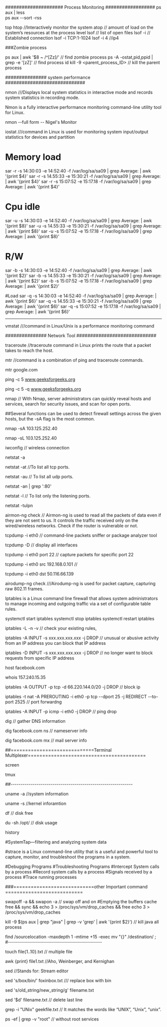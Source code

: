 ##################### Process Monitoring ##################
ps aux | less  
ps aux --sort -rss   

top
htop     //Interactively monitor the system
atop     // amount of load on the system’s resources at the process level
lsof    // list of open files 
lsof -i  // Established connection
lsof -i TCP:1-1024
lsof -i 4 //ip4 

###Zombie process

ps aux | awk '$8 ~ /^[Zz]/'                //  find zombie process 
ps -A -ostat,pid,ppid | grep -e '[zZ]'    // find process id
kill -9 <parent_process_ID>              // kill the parent process

############### system performance #############################

nmon   ///Displays local system statistics in interactive mode and records system statistics in recording mode.

Nmon is a fully interactive performance monitoring command-line utility tool for Linux.

nmon  --full form -- Nigel's Monitor

iostat  ///command in Linux is used for monitoring system input/output statistics for devices and partition


# Memory load
sar -r -s 14:30:03 -e 14:52:40 -f /var/log/sa/sa09 | grep Average: | awk '{print $4}'
sar -r -s 14.55:33 -e 15:30:21 -f /var/log/sa/sa09 | grep Average: | awk '{print $4}'
sar -r -s 15:07:52 -e 15:17.18 -f /var/log/sa/sa09 | grep Average: | awk '{print $4}'

# Cpu idle
sar -u -s 14:30:03 -e 14:52:40 -f /var/log/sa/sa09 | grep Average: | awk '{print $8}'
sar -u -s 14.55:33 -e 15:30:21 -f /var/log/sa/sa09 | grep Average: | awk '{print $8}'
sar -u -s 15:07:52 -e 15:17.18 -f /var/log/sa/sa09 | grep Average: | awk '{print $8}'

# R/W
sar -b -s 14:30:03 -e 14:52:40 -f /var/log/sa/sa09 | grep Average: | awk '{print $2}'
sar -b -s 14.55:33 -e 15:30:21 -f /var/log/sa/sa09 | grep Average: | awk '{print $2}'
sar -b -s 15:07:52 -e 15:17.18 -f /var/log/sa/sa09 | grep Average: | awk '{print $2}'

#Load
sar -q -s 14:30:03 -e 14:52:40 -f /var/log/sa/sa09 | grep Average: | awk '{print $6}'
sar -q -s 14.55:33 -e 15:30:21 -f /var/log/sa/sa09 | grep Average: | awk '{print $6}'
sar -q -s 15:07:52 -e 15:17.18 -f /var/log/sa/sa09 | grep Average: | awk '{print $6}'

-----

vmstat ///command in Linux/Unix is a performance monitoring command 


############### Network Tool #############################

traceroute   //traceroute command in Linux prints the route that a packet takes to reach the host.


mtr        //command is a combination of ping and traceroute commands.

mtr google.com

ping -c 5 www.geeksforgeeks.org

ping -c 5 -q www.geeksforgeeks.org

nmap // With Nmap, server administrators can quickly reveal hosts and services, search for security issues, and scan for open ports.

 ##Several functions can be used to detect firewall settings across the given hosts, but the -sA flag is the most common.

nmap -sA 103.125.252.40 

nmap -sL 103.125.252.40 

iwconfig   // wireless connection 

netstat -a 


netstat -at  //To list all tcp ports.

netstat -au  // To list all udp ports.

netstat -an | grep ':80'

netstat -l // To list only the listening ports.

netstat -tulpn  


airmon-ng check    // Airmon-ng is used to read all the packets of data even if they are not sent to us. It controls the traffic received only on the wired/wireless networks. 
Check if the router is vulnerable or not.



tcpdump -i eth0  // command-line packets sniffer or package analyzer tool 


tcpdump -D // display all interfaces 

tcpdump -i eth0 port 22 // capture packets for specific port 22


tcpdump -i eth0 src 192.168.0.101 //


tcpdump -i eth0 dst 50.116.66.139



 airodump-ng check    ///Airodump-ng is used for packet capture, capturing raw 802.11 frames.


 Iptables is a Linux command line firewall that allows system administrators to manage incoming and outgoing traffic via a set of configurable table rules.

systemctl start iptables
systemctl stop iptables
systemctl restart iptables


iptables -L -n -v  // check your existing rules,



iptables -A INPUT -s xxx.xxx.xxx.xxx -j DROP   // unusual or abusive activity from an IP address you can block that IP address


iptables -D INPUT -s xxx.xxx.xxx.xxx -j DROP   // no longer want to block requests from specific IP address


host facebook.com

whois 157.240.15.35 

iptables -A OUTPUT -p tcp -d 66.220.144.0/20 -j DROP  // block ip 


iptables -t nat -A PREROUTING -i eth0 -p tcp --dport 25 -j REDIRECT --to-port 2525  // port forwardng 


iptables -A INPUT -p icmp -i eth0 -j DROP   // ping drop


dig      // gather DNS information

dig facebook.com ns  // nameserver info

dig facebook.com mx   // mail server info


##=============================Terminal Multiplexer=========================================

screen

tmux 

##-------------------------------------------------------------

uname -a  //system information

uname  -s //kernel inforamtion

df   // disk free 

du -sh /opt/  // disk usage

history  

#SystemTap—filtering and analyzing system data

#strace is a Linux command-line utility that is a useful and powerful tool to capture, monitor, and troubleshoot the programs in a system.

#Debugging Programs
#Troubleshooting Programs
#Intercept System calls by a process
#Record system calls by a process
#Signals received by a process
#Trace running processes 

###============================other Important command ===========================

swapoff -a && swapon -a  // swap off and on
#Emptying the buffers cache
free && sync && echo 3 > /proc/sys/vm/drop_caches && free
echo 3 > /proc/sys/vm/drop_caches

kill -9 $(ps aux | grep "java" | grep -v 'grep' | awk '{print $2}')  // kill java all process

find /sourcelocation -maxdepth 1 -mtime +15 -exec mv "{}" /destination/ \;
#-----------------------------------------------


touch file{1..10}.txt    // multiple file 

awk {print} file1.txt    //Aho, Weinberger, and Kernighan


sed //Stands for: Stream editor

sed 's/box/bin/' foxinbox.txt   /// replace box with bin 

sed 's/old_string/new_string/g' filename.txt

sed '$d' filename.txt   // delete last line 


grep -i "UNix" geekfile.txt  //  It matches the words like “UNIX”, “Unix”, “unix”.

ps -ef | grep -v "root"     // without root services 

